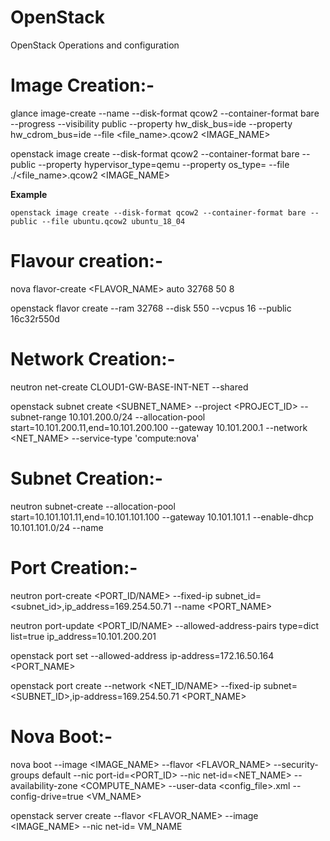 # OpenStack
OpenStack Operations and configuration

Image Creation:- 
===============

glance image-create --name <name> --disk-format qcow2 --container-format bare --progress --visibility public --property hw_disk_bus=ide --property hw_cdrom_bus=ide --file <file_name>.qcow2 <IMAGE_NAME>
  
openstack image create --disk-format qcow2 --container-format bare  --public --property hypervisor_type=qemu --property os_type=<windows> --file ./<file_name>.qcow2 <IMAGE_NAME>
  
**Example**
```
openstack image create --disk-format qcow2 --container-format bare --public --file ubuntu.qcow2 ubuntu_18_04

```
  
Flavour creation:-
================
nova flavor-create <FLAVOR_NAME> auto 32768 50 8

openstack flavor create --ram 32768 --disk 550 --vcpus 16 --public 16c32r550d

Network Creation:-
=================
neutron net-create CLOUD1-GW-BASE-INT-NET --shared

openstack subnet create <SUBNET_NAME> --project <PROJECT_ID> --subnet-range 10.101.200.0/24 --allocation-pool start=10.101.200.11,end=10.101.200.100 --gateway 10.101.200.1 --network <NET_NAME> --service-type 'compute:nova'

Subnet Creation:-
===============
neutron subnet-create --allocation-pool start=10.101.101.11,end=10.101.101.100 --gateway 10.101.101.1 --enable-dhcp <NET NAME> 10.101.101.0/24 --name <SUBNET NAME>

Port Creation:-
==============
neutron port-create <PORT_ID/NAME> --fixed-ip subnet_id=<subnet_id>,ip_address=169.254.50.71 --name <PORT_NAME>

neutron port-update <PORT_ID/NAME> --allowed-address-pairs type=dict list=true ip_address=10.101.200.201

openstack port set --allowed-address ip-address=172.16.50.164 <PORT_NAME>

openstack port create --network <NET_ID/NAME> --fixed-ip subnet=<SUBNET_ID>,ip-address=169.254.50.71 <PORT_NAME>


Nova Boot:-
==========
nova boot --image <IMAGE_NAME> --flavor <FLAVOR_NAME> --security-groups default --nic port-id=<PORT_ID> --nic net-id=<NET_NAME> --availability-zone <COMPUTE_NAME> --user-data <config_file>.xml --config-drive=true <VM_NAME>

openstack server create --flavor <FLAVOR_NAME> --image <IMAGE_NAME> --nic net-id=<NIC ID> VM_NAME
